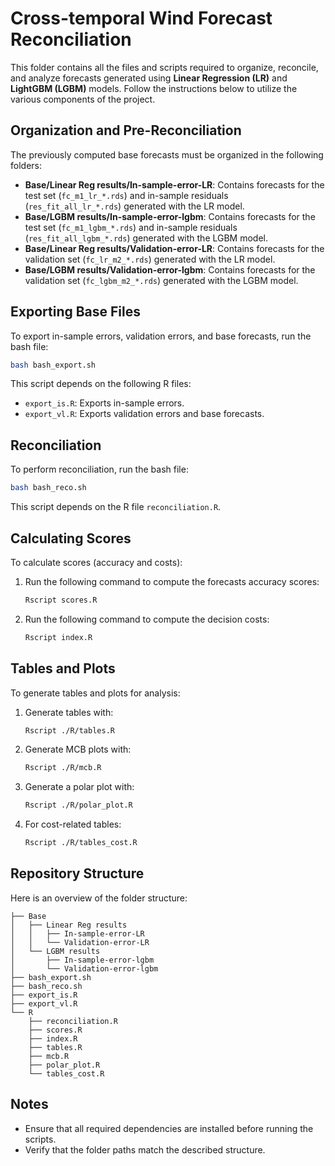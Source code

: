 # Cross-temporal Wind Forecast Reconciliation

This folder contains all the files and scripts required to organize, reconcile, and analyze forecasts generated using **Linear Regression (LR)** and **LightGBM (LGBM)** models. Follow the instructions below to utilize the various components of the project.

## Organization and Pre-Reconciliation
The previously computed base forecasts must be organized in the following folders:

- **Base/Linear Reg results/In-sample-error-LR**: Contains forecasts for the test set (`fc_m1_lr_*.rds`) and in-sample residuals (`res_fit_all_lr_*.rds`) generated with the LR model.
- **Base/LGBM results/In-sample-error-lgbm**: Contains forecasts for the test set (`fc_m1_lgbm_*.rds`) and in-sample residuals (`res_fit_all_lgbm_*.rds`) generated with the LGBM model.
- **Base/Linear Reg results/Validation-error-LR**: Contains forecasts for the validation set (`fc_lr_m2_*.rds`) generated with the LR model.
- **Base/LGBM results/Validation-error-lgbm**: Contains forecasts for the validation set (`fc_lgbm_m2_*.rds`) generated with the LGBM model.

## Exporting Base Files
To export in-sample errors, validation errors, and base forecasts, run the bash file:
```bash
bash bash_export.sh
```
This script depends on the following R files:
- `export_is.R`: Exports in-sample errors.
- `export_vl.R`: Exports validation errors and base forecasts.

## Reconciliation
To perform reconciliation, run the bash file:
```bash
bash bash_reco.sh
```
This script depends on the R file `reconciliation.R`.

## Calculating Scores
To calculate scores (accuracy and costs):

1. Run the following command to compute the forecasts accuracy scores:
   ```bash
   Rscript scores.R
   ```

2. Run the following command to compute the decision costs:
   ```bash
   Rscript index.R
   ```

## Tables and Plots
To generate tables and plots for analysis:

1. Generate tables with:
   ```bash
   Rscript ./R/tables.R
   ```

2. Generate MCB plots with:
   ```bash
   Rscript ./R/mcb.R
   ```

3. Generate a polar plot with:
   ```bash
   Rscript ./R/polar_plot.R
   ```

4. For cost-related tables:
   ```bash
   Rscript ./R/tables_cost.R
   ```

## Repository Structure
Here is an overview of the folder structure:

```
├── Base
│   ├── Linear Reg results
│   │   ├── In-sample-error-LR
│   │   └── Validation-error-LR
│   └── LGBM results
│       ├── In-sample-error-lgbm
│       └── Validation-error-lgbm
├── bash_export.sh
├── bash_reco.sh
├── export_is.R
├── export_vl.R
└── R
    ├── reconciliation.R
    ├── scores.R
    ├── index.R
    ├── tables.R
    ├── mcb.R
    ├── polar_plot.R
    └── tables_cost.R
```

## Notes
- Ensure that all required dependencies are installed before running the scripts.
- Verify that the folder paths match the described structure.

